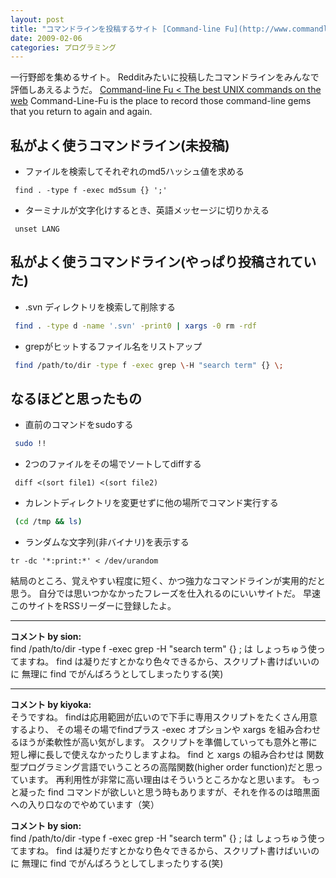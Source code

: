 ```yaml
---
layout: post
title: "コマンドラインを投稿するサイト [Command-line Fu](http://www.commandlinefu.com/commands/browse) を発見"
date: 2009-02-06
categories: プログラミング
---
```

一行野郎を集めるサイト。
Redditみたいに投稿したコマンドラインをみんなで評価しあえるようだ。
 [Command-line Fu < The best UNIX commands on the web](http://www.commandlinefu.com/commands/browse)
 Command-Line-Fu is the place to record those command-line gems that
 you return to again and again.

## 私がよく使うコマンドライン(未投稿)
- ファイルを検索してそれぞれのmd5ハッシュ値を求める
```
 find . -type f -exec md5sum {} ';'
```

- ターミナルが文字化けするとき、英語メッセージに切りかえる
```
 unset LANG
```

## 私がよく使うコマンドライン(やっぱり投稿されていた)
- .svn ディレクトリを検索して削除する
```bash
 find . -type d -name '.svn' -print0 | xargs -0 rm -rdf
```

- grepがヒットするファイル名をリストアップ
```bash
 find /path/to/dir -type f -exec grep \-H "search term" {} \;
```

## なるほどと思ったもの
- 直前のコマンドをsudoする
```bash
 sudo !!
```

- 2つのファイルをその場でソートしてdiffする
```
 diff <(sort file1) <(sort file2)
```

- カレントディレクトリを変更せずに他の場所でコマンド実行する
```bash
 (cd /tmp && ls)
```

- ランダムな文字列(非バイナリ)を表示する
```
tr -dc '*:print:*' < /dev/urandom
```

結局のところ、覚えやすい程度に短く、かつ強力なコマンドラインが実用的だと思う。
自分では思いつかなかったフレーズを仕入れるのにいいサイトだ。
早速このサイトをRSSリーダーに登録したよ。



---

**コメント by sion:**  
find /path/to/dir -type f -exec grep \-H "search term" {} \;
は しょっちゅう使ってますね。
find は凝りだすとかなり色々できるから、スクリプト書けばいいのに
無理に find でがんばろうとしてしまったりする(笑)



---

**コメント by kiyoka:**  
そうですね。
findは応用範囲が広いので下手に専用スクリプトをたくさん用意するより、
その場その場でfindプラス -exec オプションや xargs を組み合わせるほうが柔軟性が高い気がします。
スクリプトを準備していっても意外と帯に短し襷に長しで使えなかったりしますよね。
find と xargs の組み合わせは 関数型プログラミング言語でいうことろの高階関数(higher order function)だと思っています。
再利用性が非常に高い理由はそういうところかなと思います。
もっと凝った find コマンドが欲しいと思う時もありますが、それを作るのは暗黒面への入り口なのでやめています（笑）


**コメント by sion:**  
find /path/to/dir -type f -exec grep \-H "search term" {} \;
は しょっちゅう使ってますね。
find は凝りだすとかなり色々できるから、スクリプト書けばいいのに
無理に find でがんばろうとしてしまったりする(笑)

